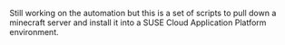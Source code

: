 Still working on the automation but this is a set of scripts to pull down a minecraft server and install it into a SUSE Cloud Application Platform environment.

